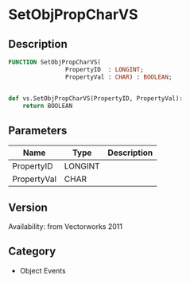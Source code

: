 # SetObjPropCharVS

## Description
```pascal
FUNCTION SetObjPropCharVS(
				PropertyID  : LONGINT;
				PropertyVal : CHAR) : BOOLEAN;
```

```python

def vs.SetObjPropCharVS(PropertyID, PropertyVal):
    return BOOLEAN
```

## Parameters
|Name|Type|Description|
|---|---|---|
|PropertyID|LONGINT||
|PropertyVal|CHAR||

## Version
Availability: from Vectorworks 2011
## Category
* Object Events

